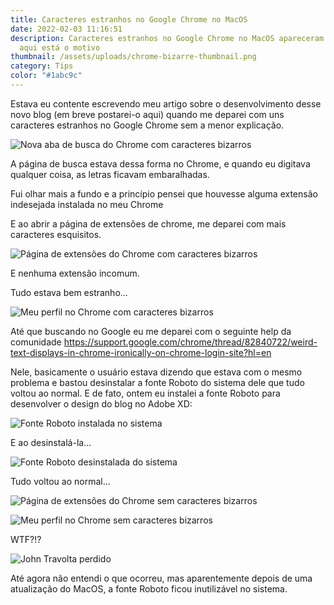 ```yaml
---
title: Caracteres estranhos no Google Chrome no MacOS
date: 2022-02-03 11:16:51
description: Caracteres estranhos no Google Chrome no MacOS apareceram do nada e
  aqui está o motivo
thumbnail: /assets/uploads/chrome-bizarre-thumbnail.png
category: Tips
color: "#1abc9c"
---
```

Estava eu contente escrevendo meu artigo sobre o desenvolvimento desse novo blog (em breve postarei-o aqui) quando me deparei com uns caracteres estranhos no Google Chrome sem a menor explicação.

![Nova aba de busca do Chrome com caracteres bizarros](/assets/uploads/search-with-roboto.png "Nova aba de busca do Chrome com caracteres bizarros")

A página de busca estava dessa forma no Chrome, e quando eu digitava qualquer coisa, as letras ficavam embaralhadas.

Fui olhar mais a fundo e a princípio pensei que houvesse alguma extensão indesejada instalada no meu Chrome

E ao abrir a página de extensões de chrome, me deparei com mais caracteres esquisitos.

![Página de extensões do Chrome com caracteres bizarros](/assets/uploads/extensions-with-roboto.png "Página de extensões do Chrome com caracteres bizarros")

E nenhuma extensão incomum.

Tudo estava bem estranho...

![Meu perfil no Chrome com caracteres bizarros](/assets/uploads/you-and-google-with-roboto.png "Meu perfil no Chrome com caracteres bizarros")

Até que buscando no Google eu me deparei com o seguinte help da comunidade [](https://support.google.com/chrome/thread/82840722/weird-text-displays-in-chrome-ironically-on-chrome-login-site?hl=en)<https://support.google.com/chrome/thread/82840722/weird-text-displays-in-chrome-ironically-on-chrome-login-site?hl=en>

Nele, basicamente o usuário estava dizendo que estava com o mesmo problema e bastou desinstalar a fonte Roboto do sistema dele que tudo voltou ao normal. E de fato, ontem eu instalei a fonte Roboto para desenvolver o design do blog no Adobe XD:

![Fonte Roboto instalada no sistema](/assets/uploads/with-roboto.png "Fonte Roboto instalada no sistema")

E ao desinstalá-la...

![Fonte Roboto desinstalada do sistema](/assets/uploads/without-roboto.png "Fonte Roboto desinstalada do sistema")

Tudo voltou ao normal...

![Página de extensões do Chrome sem caracteres bizarros](/assets/uploads/extensions-without-roboto.png "Página de extensões do Chrome sem caracteres bizarros")

![Meu perfil no Chrome sem caracteres bizarros](/assets/uploads/you-and-google-without-roboto.png "Meu perfil no Chrome sem caracteres bizarros")

WTF?!?

![John Travolta perdido](/assets/uploads/lostjohntravolta.gif "John Travolta perdido")

Até agora não entendi o que ocorreu, mas aparentemente depois de uma atualização do MacOS, a fonte Roboto ficou inutilizável no sistema.